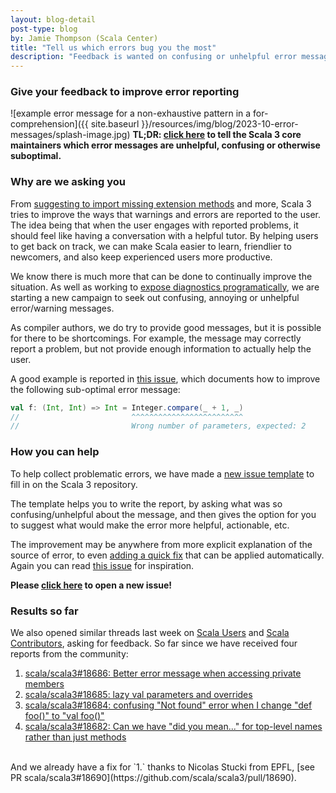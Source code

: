```yaml
---
layout: blog-detail
post-type: blog
by: Jamie Thompson (Scala Center)
title: "Tell us which errors bug you the most"
description: "Feedback is wanted on confusing or unhelpful error messages"
---
```


### Give your feedback to improve error reporting

![example error message for a non-exhaustive pattern in a for-comprehension]({{ site.baseurl }}/resources/img/blog/2023-10-error-messages/splash-image.jpg)
**TL;DR: [click here][issue-template] to tell the Scala 3 core maintainers which error messages are unhelpful, confusing or otherwise suboptimal.**

### Why are we asking you

From [suggesting to import missing extension methods](https://docs.scala-lang.org/scala3/book/ca-extension-methods.html#import-extension-method) and more, Scala 3 tries to improve the ways that warnings and errors are reported to the user.
The idea being that when the user engages with reported problems, it should feel like having a conversation with a helpful tutor. By helping users to get back on track, we can make Scala easier to learn, friendlier to newcomers, and also keep experienced users more productive.

We know there is much more that can be done to continually improve the situation. As well as working to [expose diagnostics programatically](https://github.com/scala/scala3/issues/14904), we are starting a new campaign to seek out confusing, annoying or unhelpful error/warning messages.

As compiler authors, we do try to provide good messages, but it is possible for there to be shortcomings.
For example, the message may correctly report a problem, but not provide enough information to actually help the user.

A good example is reported in [this issue][lambda-issue], which documents how to improve the following sub-optimal error message:
```scala
val f: (Int, Int) => Int = Integer.compare(_ + 1, _)
//                         ^^^^^^^^^^^^^^^^^^^^^^^^^
//                         Wrong number of parameters, expected: 2
```

### How you can help

To help collect problematic errors, we have made a [new issue template][issue-template] to fill in on the Scala 3 repository.

The template helps you to write the report, by asking what was so confusing/unhelpful about the message, and then gives the option for you to suggest what would make the error more helpful, actionable, etc.

The improvement may be anywhere from more explicit explanation of the source of error, to even [adding a quick fix](https://github.com/scala/scala3/pull/18314) that can be applied automatically. Again you can read [this issue][lambda-issue] for inspiration.

**Please [click here][issue-template] to open a new issue!**

### Results so far

We also opened similar threads last week on [Scala Users](https://users.scala-lang.org/t/feedback-wanted-confusing-or-unhelpful-error-messages/9553/5) and [Scala Contributors](https://contributors.scala-lang.org/t/feedback-wanted-confusing-unhelpful-error-messages/6346/2), asking for feedback. So far since we have received four reports from the community:
1. [scala/scala3#18686: Better error message when accessing private members](https://github.com/scala/scala3/issues/18686)
2. [scala/scala3#18685: lazy val parameters and overrides](https://github.com/scala/scala3/issues/18685)
3. [scala/scala3#18684: confusing "Not found" error when I change "def foo()" to "val foo()"](https://github.com/scala/scala3/issues/18684)
4. [scala/scala3#18682: Can we have "did you mean..." for top-level names rather than just methods](https://github.com/scala/scala3/issues/18682)

<br/>
And we already have a fix for `1.` thanks to Nicolas Stucki from EPFL, [see PR scala/scala3#18690](https://github.com/scala/scala3/pull/18690).

[lambda-issue]: https://github.com/scala/scala3/issues/18657
[issue-template]: https://github.com/scala/scala3/issues/new?assignees=&labels=itype%3Aenhancement%2C+area%3Areporting%2C+better-errors%2C+stat%3Aneeds+triage&projects=&template=improve-error.md&title=
